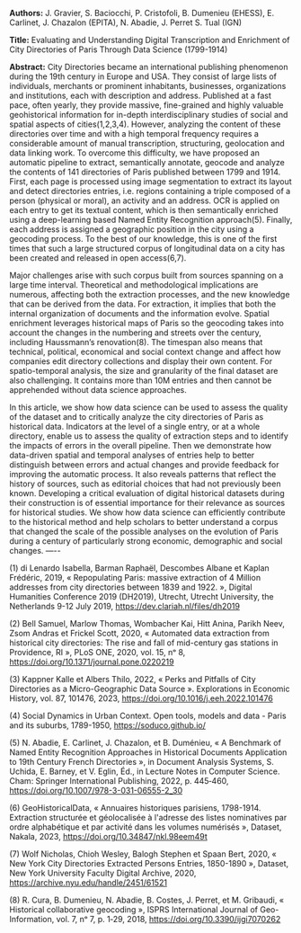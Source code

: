 **Authors:** J. Gravier, S. Baciocchi, P. Cristofoli, B. Dumenieu (EHESS), E. Carlinet, J. Chazalon (EPITA), N. Abadie, J. Perret S. Tual (IGN)

**Title:** Evaluating and Understanding Digital Transcription and Enrichment of City Directories of Paris Through Data Science (1799-1914)

**Abstract:** City Directories became an international publishing phenomenon during the 19th century in Europe and USA. They consist of large lists of individuals, merchants or prominent inhabitants, businesses, organizations and institutions, each with description and address. Published at a fast pace, often yearly, they provide massive, fine-grained and highly valuable geohistorical information for in-depth interdisciplinary studies of social and spatial aspects of cities(1,2,3,4). However, analyzing the content of these directories over time and with a high temporal frequency requires a considerable amount of manual transcription, structuring, geolocation and data linking work. To overcome this difficulty, we have proposed an automatic pipeline to extract, semantically annotate, geocode and analyze the contents of 141 directories of Paris published between 1799 and 1914. First, each page is processed using image segmentation to extract its layout and detect directories entries, i.e. regions containing a triple composed of a person (physical or moral), an activity and an address. OCR is applied on each entry to get its textual content, which is then semantically enriched using a deep-learning based Named Entity Recognition approach(5). Finally, each address is assigned a geographic position in the city using a geocoding process. To the best of our knowledge, this is one of the first times that such a large structured corpus of longitudinal data on a city has been created and released in open access(6,7).

Major challenges arise with such corpus built from sources spanning on a large time interval. Theoretical and methodological implications are numerous, affecting both the extraction processes, and the new knowledge that can be derived from the data. For extraction, it implies that both the internal organization of documents and the information evolve. Spatial enrichment leverages historical maps of Paris so the geocoding takes into account the changes in the numbering and streets over the century, including Haussmann’s renovation(8). The timespan also means that technical, political, economical and social context change and affect how companies edit directory collections and display their own content. For spatio-temporal analysis, the size and granularity of the final dataset are also challenging. It contains more than 10M entries and then cannot be apprehended without data science approaches.

In this article, we show how data science can be used to assess the quality of the dataset and to critically analyze the city directories of Paris as historical data. Indicators at the level of a single entry, or at a whole directory, enable us to assess the quality of extraction steps and to identify the impacts of errors in the overall pipeline. Then we demonstrate how data-driven spatial and temporal analyses of entries help to better distinguish between errors and actual changes and provide feedback for improving the automatic process. It also reveals patterns that reflect the history of sources, such as editorial choices that had not previously been known. Developing a critical evaluation of digital historical datasets during their construction is of essential importance for their relevance as sources for historical studies. We show how data science can efficiently contribute to the historical method and help scholars to better understand a corpus that changed the scale of the possible analyses on the evolution of Paris during a century of particularly strong economic, demographic and social changes.
—--

(1) di Lenardo Isabella, Barman Raphaël, Descombes Albane et Kaplan Frédéric, 2019, « Repopulating Paris: massive extraction of 4 Million addresses from city directories between 1839 and 1922. », Digital Humanities Conference 2019 (DH2019), Utrecht, Utrecht University, the Netherlands 9-12 July 2019, https://dev.clariah.nl/files/dh2019

(2) Bell Samuel, Marlow Thomas, Wombacher Kai, Hitt Anina, Parikh Neev, Zsom Andras et Frickel Scott, 2020, « Automated data extraction from historical city directories: The rise and fall of mid-century gas stations in Providence, RI », PLoS ONE, 2020, vol. 15, nᵒ 8,  https://doi.org/10.1371/journal.pone.0220219

(3) Kappner Kalle et Albers Thilo, 2022, « Perks and Pitfalls of City Directories as a Micro-Geographic Data Source ». Explorations in Economic History, vol. 87, 101476, 2023, https://doi.org/10.1016/j.eeh.2022.101476

(4) Social Dynamics in Urban Context. Open tools, models and data - Paris and its suburbs, 1789-1950, https://soduco.github.io/

(5) N. Abadie, E. Carlinet, J. Chazalon, et B. Duménieu, « A Benchmark of Named Entity Recognition Approaches in Historical Documents Application to 19th Century French Directories », in Document Analysis Systems, S. Uchida, E. Barney, et V. Eglin, Éd., in Lecture Notes in Computer Science. Cham: Springer International Publishing, 2022, p. 445‑460, https://doi.org/10.1007/978-3-031-06555-2_30

(6) GeoHistoricalData, « Annuaires historiques parisiens, 1798-1914. Extraction structurée et géolocalisée à l'adresse des listes nominatives par ordre alphabétique et par activité dans les volumes numérisés », Dataset, Nakala, 2023, https://doi.org/10.34847/nkl.98eem49t

(7) Wolf Nicholas, Chioh Wesley, Balogh Stephen et Spaan Bert, 2020, « New York City Directories Extracted Persons Entries, 1850-1890 », Dataset, New York University Faculty Digital Archive, 2020, https://archive.nyu.edu/handle/2451/61521

(8) R. Cura, B. Dumenieu, N. Abadie, B. Costes, J. Perret, et M. Gribaudi, « Historical collaborative geocoding », ISPRS International Journal of Geo-Information, vol. 7, nᵒ 7, p. 1‑29, 2018, https://doi.org/10.3390/ijgi7070262 
